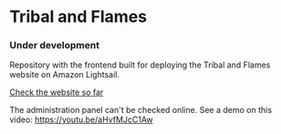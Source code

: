 # Tribal and Flames

### Under development


Repository with the frontend built for deploying the Tribal and Flames website on Amazon Lightsail.

[Check the website so far](http://13.36.66.222/)

The administration panel can't be checked online. See a demo on this video:
https://youtu.be/aHvfMJcC1Aw

